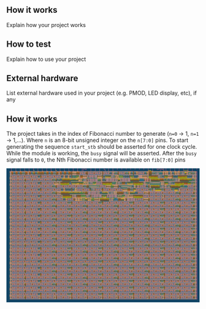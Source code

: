 <!---

This file is used to generate your project datasheet. Please fill in the information below and delete any unused
sections.

You can also include images in this folder and reference them in the markdown. Each image must be less than
512 kb in size, and the combined size of all images must be less than 1 MB.
-->

## How it works

Explain how your project works

## How to test

Explain how to use your project

## External hardware

List external hardware used in your project (e.g. PMOD, LED display, etc), if any



## How it works

The project takes in the index of Fibonacci number to generate (`n=0` -> 1, `n=1` -> 1,...).
Where `n` is an 8-bit unsigned integer on the `n[7:0]` pins. To start generating the sequence `start_stb` should be asserted for one clock cycle.
While the module is working, the `busy` signal will be asserted. After the `busy` signal falls to `0`, the Nth Fibonacci number is available on `fib[7:0]` pins

![gds_render](gds_render.png)
